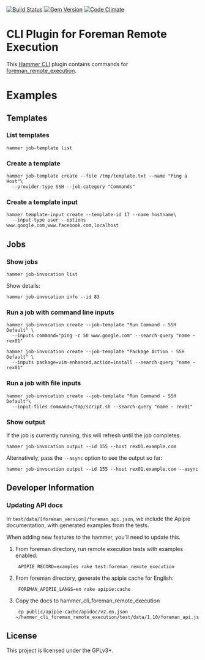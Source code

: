 [![Build Status](https://api.travis-ci.org/theforeman/hammer_cli_foreman_remote_execution.svg)](https://travis-ci.org/theforeman/hammer_cli_foreman_remote_execution)
[![Gem Version](https://img.shields.io/gem/v/hammer_cli_foreman_remote_execution.svg)](https://rubygems.org/gems/hammer_cli_foreman_remote_execution)
[![Code Climate](https://codeclimate.com/github/theforeman/hammer_cli_foreman_remote_execution/badges/gpa.svg)](https://codeclimate.com/github/theforeman/hammer_cli_foreman_remote_execution)


CLI Plugin for Foreman Remote Execution
=======================================

This [Hammer CLI](https://github.com/theforeman/hammer-cli) plugin contains commands for [foreman_remote_execution](https://github.com/theforeman/foreman_remote_execution).

# Examples

## Templates

### List templates

```
hammer job-template list
```

### Create a template

```
hammer job-template create --file /tmp/template.txt --name "Ping a Host"\
  --provider-type SSH --job-category "Commands"
```

### Create a template input

```
hammer template-input create --template-id 17 --name hostname\
  --input-type user --options www.google.com,www.facebook.com,localhost
```

## Jobs

### Show jobs

```
hammer job-invocation list
```

Show details:

```
hammer job-invocation info --id 83
```

### Run a job with command line inputs

```
hammer job-invocation create --job-template "Run Command - SSH Default" \
  --inputs command="ping -c 50 www.google.com" --search-query "name ~ rex01"
```

```
hammer job-invocation create --job-template "Package Action - SSH Default" \
  --inputs package=vim-enhanced,action=install --search-query "name ~ rex01"
```

### Run a job with file inputs

```
hammer job-invocation create --job-template "Run Command - SSH Default"\
  --input-files command=/tmp/script.sh --search-query "name ~ rex01"
```

### Show output

If the job is currently running, this will refresh until the job completes.

```
hammer job-invocation output --id 155 --host rex01.example.com
```

Alternatively, pass the `--async` option to see the output so far:

```
hammer job-invocation output --id 155 --host rex01.example.com --async
```

## Developer Information

### Updating API docs

In `test/data/[foreman_version]/foreman_api.json`, we include the Apipie
documentation, with generated examples from the tests.

When adding new features to the hammer, you'll need to update this.

1. From foreman directory, run remote execution tests with examples enabled:

        APIPIE_RECORD=examples rake test:foreman_remote_execution

2. From foreman directory, generate the apipie cache for English:

        FOREMAN_APIPIE_LANGS=en rake apipie:cache

3. Copy the docs to hammer_cli_foreman_remote_execution

        cp public/apipie-cache/apidoc/v2.en.json ~/hammer_cli_foreman_remote_execution/test/data/1.10/foreman_api.json

## License

This project is licensed under the GPLv3+.
